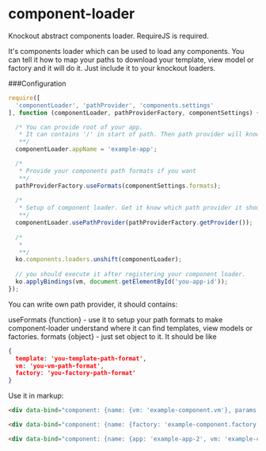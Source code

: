 # component-loader
Knockout abstract components loader. RequireJS is required.

It's components loader which can be used to load any components. You can tell it how to map your paths to download your template, view model or factory and it will do it. Just include it to your knockout loaders.

###Configuration

```javascript
require([
  'componentLoader', 'pathProvider', 'components.settings'
], function (componentLoader, pathProviderFactory, componentSettings) {

  /* You can provide root of your app.
   * It can contains '/' in start of path. Then path provider will know that you want to load js file from root of your domain.
   **/
  componentLoader.appName = 'example-app';

  /* 
   * Provide your components path formats if you want
   **/
  pathProviderFactory.useFormats(componentSettings.formats);
  
  /*
   * Setup of component loader. Get it know which path provider it should use.
   **/
  componentLoader.usePathProvider(pathProviderFactory.getProvider());
  
  /*
   * 
   **/
  ko.components.loaders.unshift(componentLoader);
  
  // you should execute it after registering your component loader.
  ko.applyBindings(vm, document.getElementById('you-app-id'));
});

```

You can write own path provider, it should contains:

useFormats {function} - use it to setup your path formats to make component-loader understand where it can find templates, view models or factories.
formats {object} - just set object to it. It should be like 
```json
{
  template: 'you-template-path-format',
  vm: 'you-vm-path-format',
  factory: 'you-factory-path-format'
}
```

Use it in markup:

```html
<div data-bind="component: {name: {vm: 'example-component.vm'}, params: {hello: 'world'}}"></div>

<div data-bind="component: {name: {factory: 'example-component.factory'}, params: {hello: 'world'}}"></div>

<div data-bind="component: {name: {app: 'example-app-2', vm: 'example-component.vm'}, params: {hello: 'world'}}"></div>
```

